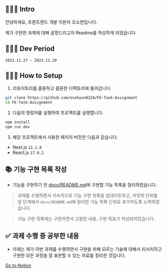 ## 🧑🏻‍💻 Intro

안녕하세요, 프론트엔드 개발 지원자 오소현입니다.

제가 구현한 과제에 대해 설명드리고자 Readme를 작성하게 되었습니다.

## 🧑🏻‍💻 Dev Period
```2023.11.27 ~ 2023.11.29```

## 🧑🏻‍💻 How to Setup

1. 리포지토리를 클론하고 클론한 디렉토리에 들어갑니다.

```bash
git clone https://github.com/osohyun0224/FE-Task-Assignment
cd FE-Task-Assignment
```

2. 다음의 명렁어를 실행하여 프로젝트를 실행합니다.

```cmd
npm install
npm run dev
```

3. 해당 프로젝트에서 사용한 패키지 버전은 다음과 같습니다. 

- Next.js ```12.1.0```
- React.js ```17.0.2```

## 📚 기능 구현 목록 작성

- 기능을 구현하기 전 [docs/README.md](https://github.com/osohyun0224/FE-Task-Assignment/tree/master/docs)에 구현할 기능 목록을 정리하였습니다.
> 과제를 수행하면서 지속적으로 기능 구현 목록을 업데이트하고, 커밋의 단위를 앞 단계에서 ```docs/README.md```에 정리한 기능 목록 단위로 추가하도록 노력하였습니다.

> 기능 구현 목록에는 구현하면서 고찰한 내용, 구현 목표가 작성되어있습니다.

## ✅ 과제 수행 중 공부한 내용
- 아래는 제가 이번 과제를 수행하면서 구현을 위해 모르는 기술에 대해서 리서치하고 구현한 모든 과정을 잘 표현할 수 있는 자료를 정리한 것입니다.

[Go to Notion](https://osohyun.notion.site/dd58c748e7b848ebbe99573d7767ccec?pvs=4)
